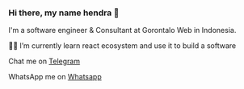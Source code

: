 <h3>Hi there, my name hendra 👋</h3>
<p>I'm a software engineer & Consultant at Gorontalo Web in Indonesia.</p>
<p>🧑‍💻 I’m currently learn react ecosystem and use it to build a software</p>
<p>Chat me on <a href="">Telegram</a></p>
<p>WhatsApp me on <a href="https://wa.me/6285299662722">Whatsapp</a></p>
